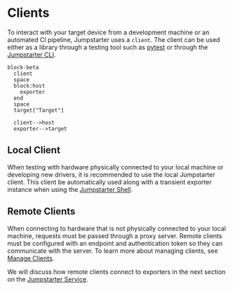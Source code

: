 # Clients

To interact with your target device from a development machine or an automated
CI pipeline, Jumpstarter uses a `client`. The client can be used either as
a library through a testing tool such as [pytest](https://docs.pytest.org/en/stable/)
or through the [Jumpstarter CLI](../cli/index.md).

```{mermaid}
block-beta
  client
  space
  block:host
    exporter
  end
  space
  target["Target"]

  client-->host
  exporter-->target
```

## Local Client

When testing with hardware physically connected to your local machine or 
developing new drivers, it is recommended to use the local Jumpstarter client. 
This client be automatically used along with a transient exporter instance when 
using the [Jumpstarter Shell](../cli/shell.md).

## Remote Clients

When connecting to hardware that is not physically connected to your local 
machine, requests must be passed through a proxy server. Remote clients must be
configured with an endpoint and authentication token so they can communicate
with the server. To learn more about managing clients, see [Manage Clients](../cli/clients.md).

We will discuss how remote clients connect to exporters in the next section
on the [Jumpstarter Service](./service.md).
